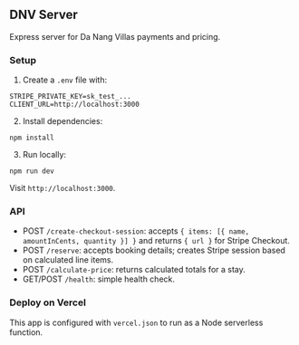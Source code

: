 ## DNV Server

Express server for Da Nang Villas payments and pricing.

### Setup

1. Create a `.env` file with:
```
STRIPE_PRIVATE_KEY=sk_test_...
CLIENT_URL=http://localhost:3000
```

2. Install dependencies:
```
npm install
```

3. Run locally:
```
npm run dev
```
Visit `http://localhost:3000`.

### API
- POST `/create-checkout-session`: accepts `{ items: [{ name, amountInCents, quantity }] }` and returns `{ url }` for Stripe Checkout.
- POST `/reserve`: accepts booking details; creates Stripe session based on calculated line items.
- POST `/calculate-price`: returns calculated totals for a stay.
- GET/POST `/health`: simple health check.

### Deploy on Vercel
This app is configured with `vercel.json` to run as a Node serverless function.